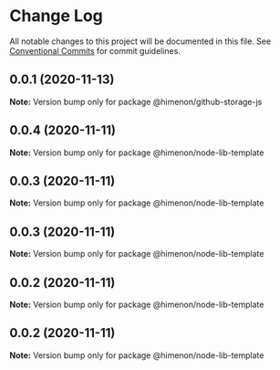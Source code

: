 # Change Log

All notable changes to this project will be documented in this file.
See [Conventional Commits](https://conventionalcommits.org) for commit guidelines.

<a name="0.0.1"></a>
## 0.0.1 (2020-11-13)

**Note:** Version bump only for package @himenon/github-storage-js





<a name="0.0.4"></a>
## 0.0.4 (2020-11-11)

**Note:** Version bump only for package @himenon/node-lib-template





<a name="0.0.3"></a>
## 0.0.3 (2020-11-11)

**Note:** Version bump only for package @himenon/node-lib-template





<a name="0.0.3"></a>
## 0.0.3 (2020-11-11)

**Note:** Version bump only for package @himenon/node-lib-template





<a name="0.0.2"></a>
## 0.0.2 (2020-11-11)

**Note:** Version bump only for package @himenon/node-lib-template





<a name="0.0.2"></a>
## 0.0.2 (2020-11-11)

**Note:** Version bump only for package @himenon/node-lib-template
